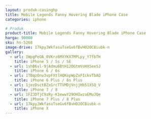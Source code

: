 ```yaml
---
layout: produk-casinghp
title: Mobile Legends Fanny Hovering Blade iPhone Case
categories: iphone

# Produk
product-title: Mobile Legends Fanny Hovering Blade iPhone Case
harga: 90000
sku: hn-5268
image-drive: 17kpyJWkfasuTseGv6fBvH02OCBiubk-n
gallery:
  - url: 1WpgPeOA_0VKrz6MXYKX7MPLpy_Y7fbTH
    title: iPhone 5 / 5s / SE
  - url: 1shB6vl-9jAdmu6BtH12OGtmVoHXSeeSJ
    title: iPhone 6 / 6s
  - url: 1TBqzOnv3vpFXtlHQKopWpZxFIckvTbAQ
    title: iPhone 6 Plus / 6s Plus
  - url: 1jezDsctBZxGrcTTVMDjVnjjHb51XSQ_V
    title: iPhone 7 / 8
  - url: 1FZJDTjC9zRy-K1ewwY29OHIwzaEMuJQe
    title: iPhone 7 Plus / 8 Plus
  - url: 17kpyJWkfasuTseGv6fBvH02OCBiubk-n
    title: iPhone X
---
```

